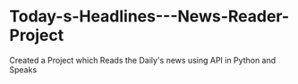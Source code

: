 # Today-s-Headlines---News-Reader-Project
Created a Project which Reads the Daily's news using API in Python and Speaks
